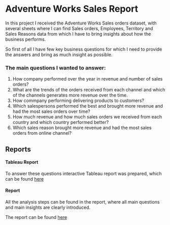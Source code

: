 # Adventure Works Sales Report
 In this project I received the Adventure Works Sales orders dataset, with several sheets where I can find Sales orders, Employees, Territory and Sales Reasons data from which I have to bring insights about how the business performs. 

So first of all I have few key business questions for which I need to provide the answers and bring as much insight as possible.

 ### The main questions I wanted to answer:
   1. How company performed over the year in revenue and number of sales orders?
   2. What are the trends of the orders received from each channel and which of the channels generates more revenue over the time.
   3. How commpany performing delivering products to customers?
   4. Which salespersons performed the best and brought more revenue and had the most sales orders over time?
   5. How much revenue and how much sales orders we received from each country and which country performed better?
   6. Which sales reason brought more revenue and had the most sales orders from online channel?

## Reports

#### Tableau Report
To answer these questions interactive Tableau report was prepared, which can be found [here](https://public.tableau.com/app/profile/linas.sutkaitis/viz/TC-GradedTask1/OverviewDashboard)

#### Report
All the analysis steps can be found in the report, where all main questions and main insights are clearly introduced. 

The report can be found [here](https://github.com/LinasSut/Turing-College-Data-Projects/blob/main/Communicating%20Analysis%20Results%3A%20Tableau/Visualising%20Data%20Using%20Tableau/Report%20-%20Adwenture%20Works%20Analysis%20.pdf)
